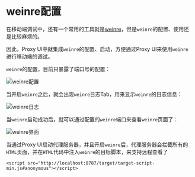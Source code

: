 # weinre配置

在移动端调试中，还有一个常用的工具就是[weinre](http://people.apache.org/~pmuellr/weinre/docs/latest/Home.html)，但是`weinre`的配置、使用还是比较麻烦的。

因此，Proxy UI中就集成`weinre`的配置、启动，方便通过Proxy UI来使用`weinre`进行移动端的调试。

`weinre`的配置，目前只暴露了端口号的配置：

![weinre配置](https://user-images.githubusercontent.com/5880320/64865347-a899b080-d66b-11e9-84c5-46f463cfdbff.jpg)

当开启`weinre`之后，就会出现`weinre`日志Tab，用来显示`weinre`的日志信息：

![weinre日志](https://user-images.githubusercontent.com/5880320/64865350-a9324700-d66b-11e9-8720-612b44318a91.jpg)

当`weinre`启动成功后，就可以通过配置的`weinre`端口来查看`weinre`页面了：

![weinre界面](https://user-images.githubusercontent.com/5880320/64865351-a9cadd80-d66b-11e9-97c6-13cbb7708e81.jpg)

当通过Proxy UI启动代理服务器，并且开启`weinre`后，代理服务器会拦截所有的`HTML`页面，并在`HTML`代码中注入`weinre`的目标脚本，来支持远程查看了

    <script src="http://localhost:8787/target/target-script-min.js#anonymous"></script>